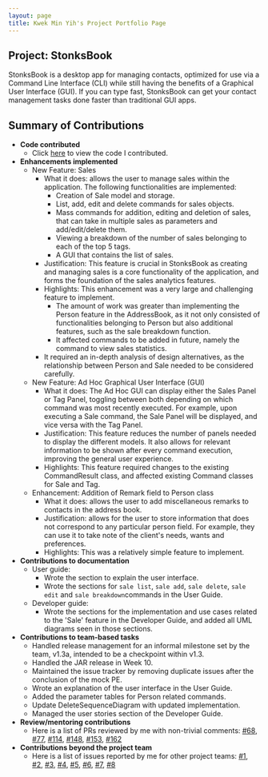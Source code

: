 ```yaml
---
layout: page
title: Kwek Min Yih's Project Portfolio Page
---
```


## Project: StonksBook

StonksBook is a desktop app for managing contacts, optimized for use via a Command Line Interface (CLI) 
while still having the benefits of a Graphical User Interface (GUI). 
If you can type fast, StonksBook can get your contact management tasks done faster than traditional GUI apps.
 
## Summary of Contributions

* **Code contributed**
    * Click [here](https://nus-cs2103-ay2021s1.github.io/tp-dashboard/#breakdown=true&search=hakujitsu) to view the code I contributed.
* **Enhancements implemented**
    * New Feature: Sales
        * What it does: allows the user to manage sales within the application. The following functionalities are implemented:
            * Creation of Sale model and storage.
            * List, add, edit and delete commands for sales objects.
            * Mass commands for addition, editing and deletion of sales, that can take in multiple sales as parameters and add/edit/delete them.
            * Viewing a breakdown of the number of sales belonging to each of the top 5 tags.
            * A GUI that contains the list of sales.
        * Justification: This feature is crucial in StonksBook as creating and managing sales is a core functionality of the application, 
        and forms the foundation of the sales analytics features.
        * Highlights: This enhancement was a very large and challenging feature to implement.
            * The amount of work was greater than implementing the Person feature in the AddressBook, as it not only consisted of 
            functionalities belonging to Person but also additional features, such as the sale breakdown function.
            * It affected commands to be added in future, namely the command to view sales statistics. 
        * It required an in-depth analysis of design alternatives, as the relationship between Person and Sale needed to be considered carefully.
    * New Feature: Ad Hoc Graphical User Interface (GUI)
        * What it does: The Ad Hoc GUI can display either the Sales Panel or Tag Panel, 
        toggling between both depending on which command was most recently executed. 
        For example, upon executing a Sale command, the Sale Panel will be displayed, and vice versa with the Tag Panel.
        * Justification: This feature reduces the number of panels needed to display the different models.
        It also allows for relevant information to be shown after every command execution, improving the general user experience.
        * Highlights: This feature required changes to the existing CommandResult class, and affected existing Command classes for Sale and Tag.
    * Enhancement: Addition of Remark field to Person class
        * What it does: allows the user to add miscellaneous remarks to contacts in the address book. 
        * Justification: allows for the user to store information that does not correspond to any particular person field.
        For example, they can use it to take note of the client's needs, wants and preferences.
        * Highlights: This was a relatively simple feature to implement. 
* **Contributions to documentation**
    * User guide:
        * Wrote the section to explain the user interface.
        * Wrote the sections for `sale list`, `sale add`, `sale delete`, `sale edit` and `sale breakdown`commands in the User Guide.
    * Developer guide: 
        * Wrote the sections for the implementation and use cases related to the 'Sale' feature in the Developer Guide,
        and added all UML diagrams seen in those sections.
* **Contributions to team-based tasks**
    * Handled release management for an informal milestone set by the team, v1.3a, intended to be a checkpoint within v1.3.
    * Handled the JAR release in Week 10.
    * Maintained the issue tracker by removing duplicate issues after the conclusion of the mock PE. 
    * Wrote an explanation of the user interface in the User Guide.
    * Added the parameter tables for Person related commands.
    * Update DeleteSequenceDiagram with updated implementation.
    * Managed the user stories section of the Developer Guide.
* **Review/mentoring contributions**
    * Here is a list of PRs reviewed by me with non-trivial comments: [#68](https://github.com/AY2021S1-CS2103T-T11-1/tp/pull/68), [#77](https://github.com/AY2021S1-CS2103T-T11-1/tp/pull/77), [#114](https://github.com/AY2021S1-CS2103T-T11-1/tp/pull/114), [#148](https://github.com/AY2021S1-CS2103T-T11-1/tp/pull/148), [#153](https://github.com/AY2021S1-CS2103T-T11-1/tp/pull/153), [#162](https://github.com/AY2021S1-CS2103T-T11-1/tp/pull/162)
* **Contributions beyond the project team**
    * Here is a list of issues reported by me for other project teams: [#1](https://github.com/hakujitsu/ped/issues/1), 
  [#2](https://github.com/hakujitsu/ped/issues/2), [#3](https://github.com/hakujitsu/ped/issues/3), 
  [#4](https://github.com/hakujitsu/ped/issues/4), [#5](https://github.com/hakujitsu/ped/issues/5), 
  [#6](https://github.com/hakujitsu/ped/issues/6), [#7](https://github.com/hakujitsu/ped/issues/7),
  [#8](https://github.com/hakujitsu/ped/issues/8)
